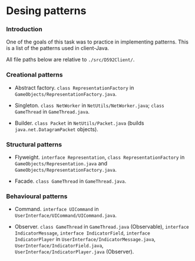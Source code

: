 # Desing patterns
### Introduction
One of the goals of this task was to practice in implementing patterns. This is a list of the patterns used in client-Java.

All file paths below are relative to `./src/D592Client/`.


### Creational patterns

* Abstract factory. `class RepresentationFactory` in `GameObjects/RepresentationFactory.java`.

* Singleton. `class NetWorker` in `NetUtils/NetWorker.java`; `class GameThread` in `GameThread.java`.

* Builder. `class Packet` in `NetUtils/Packet.java` (builds `java.net.DatagramPacket` objects).


### Structural patterns

* Flyweight. `interface Representation`, `class RepresentationFactory` in `GameObjects/Representation.java` and `GameObjects/RepresentationFactory.java`.

* Facade. `class GameThread` in `GameThread.java`.


### Behavioural patterns

* Command. `interface UICommand` in `UserInterface/UICommand/UICommand.java`.

* Observer. `class GameThread` in `GameThread.java` (Observable), `interface IndicatorMessage`, `interface IndicatorField`, `interface IndicatorPlayer` in `UserInterface/IndicatorMessage.java`, `UserInterface/IndicatorField.java`, `UserInterface/IndicatorPlayer.java` (Observer).
